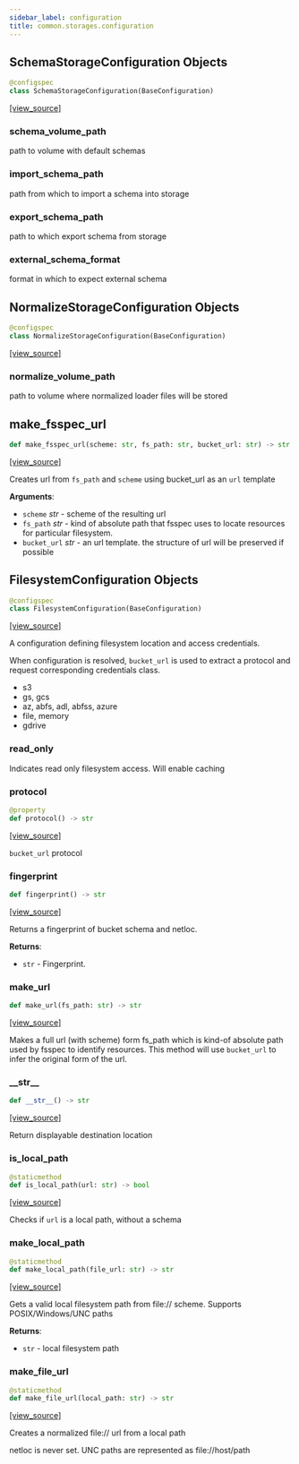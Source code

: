 ```yaml
---
sidebar_label: configuration
title: common.storages.configuration
---
```


## SchemaStorageConfiguration Objects

```python
@configspec
class SchemaStorageConfiguration(BaseConfiguration)
```

[[view_source]](https://github.com/dlt-hub/dlt/blob/e9c9ecfa8a644fdb516dd74aabca3bf75bafb154/dlt/common/storages/configuration.py#L25)

### schema\_volume\_path

path to volume with default schemas

### import\_schema\_path

path from which to import a schema into storage

### export\_schema\_path

path to which export schema from storage

### external\_schema\_format

format in which to expect external schema

## NormalizeStorageConfiguration Objects

```python
@configspec
class NormalizeStorageConfiguration(BaseConfiguration)
```

[[view_source]](https://github.com/dlt-hub/dlt/blob/e9c9ecfa8a644fdb516dd74aabca3bf75bafb154/dlt/common/storages/configuration.py#L36)

### normalize\_volume\_path

path to volume where normalized loader files will be stored

## make\_fsspec\_url

```python
def make_fsspec_url(scheme: str, fs_path: str, bucket_url: str) -> str
```

[[view_source]](https://github.com/dlt-hub/dlt/blob/e9c9ecfa8a644fdb516dd74aabca3bf75bafb154/dlt/common/storages/configuration.py#L88)

Creates url from `fs_path` and `scheme` using bucket_url as an `url` template

**Arguments**:

- `scheme` _str_ - scheme of the resulting url
- `fs_path` _str_ - kind of absolute path that fsspec uses to locate resources for particular filesystem.
- `bucket_url` _str_ - an url template. the structure of url will be preserved if possible

## FilesystemConfiguration Objects

```python
@configspec
class FilesystemConfiguration(BaseConfiguration)
```

[[view_source]](https://github.com/dlt-hub/dlt/blob/e9c9ecfa8a644fdb516dd74aabca3bf75bafb154/dlt/common/storages/configuration.py#L103)

A configuration defining filesystem location and access credentials.

When configuration is resolved, `bucket_url` is used to extract a protocol and request corresponding credentials class.
* s3
* gs, gcs
* az, abfs, adl, abfss, azure
* file, memory
* gdrive

### read\_only

Indicates read only filesystem access. Will enable caching

### protocol

```python
@property
def protocol() -> str
```

[[view_source]](https://github.com/dlt-hub/dlt/blob/e9c9ecfa8a644fdb516dd74aabca3bf75bafb154/dlt/common/storages/configuration.py#L138)

`bucket_url` protocol

### fingerprint

```python
def fingerprint() -> str
```

[[view_source]](https://github.com/dlt-hub/dlt/blob/e9c9ecfa8a644fdb516dd74aabca3bf75bafb154/dlt/common/storages/configuration.py#L166)

Returns a fingerprint of bucket schema and netloc.

**Returns**:

- `str` - Fingerprint.

### make\_url

```python
def make_url(fs_path: str) -> str
```

[[view_source]](https://github.com/dlt-hub/dlt/blob/e9c9ecfa8a644fdb516dd74aabca3bf75bafb154/dlt/common/storages/configuration.py#L181)

Makes a full url (with scheme) form fs_path which is kind-of absolute path used by fsspec to identify resources.
This method will use `bucket_url` to infer the original form of the url.

### \_\_str\_\_

```python
def __str__() -> str
```

[[view_source]](https://github.com/dlt-hub/dlt/blob/e9c9ecfa8a644fdb516dd74aabca3bf75bafb154/dlt/common/storages/configuration.py#L187)

Return displayable destination location

### is\_local\_path

```python
@staticmethod
def is_local_path(url: str) -> bool
```

[[view_source]](https://github.com/dlt-hub/dlt/blob/e9c9ecfa8a644fdb516dd74aabca3bf75bafb154/dlt/common/storages/configuration.py#L199)

Checks if `url` is a local path, without a schema

### make\_local\_path

```python
@staticmethod
def make_local_path(file_url: str) -> str
```

[[view_source]](https://github.com/dlt-hub/dlt/blob/e9c9ecfa8a644fdb516dd74aabca3bf75bafb154/dlt/common/storages/configuration.py#L206)

Gets a valid local filesystem path from file:// scheme.
Supports POSIX/Windows/UNC paths

**Returns**:

- `str` - local filesystem path

### make\_file\_url

```python
@staticmethod
def make_file_url(local_path: str) -> str
```

[[view_source]](https://github.com/dlt-hub/dlt/blob/e9c9ecfa8a644fdb516dd74aabca3bf75bafb154/dlt/common/storages/configuration.py#L234)

Creates a normalized file:// url from a local path

netloc is never set. UNC paths are represented as file://host/path

